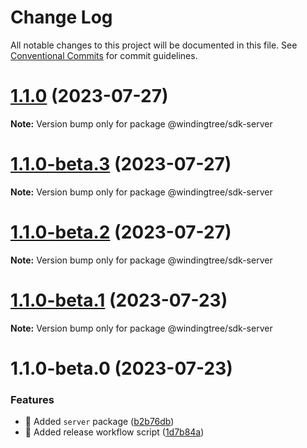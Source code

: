 # Change Log

All notable changes to this project will be documented in this file.
See [Conventional Commits](https://conventionalcommits.org) for commit guidelines.

# [1.1.0](https://github.com/windingtree/sdk/compare/@windingtree/sdk-server@1.1.0-beta.3...@windingtree/sdk-server@1.1.0) (2023-07-27)

**Note:** Version bump only for package @windingtree/sdk-server





# [1.1.0-beta.3](https://github.com/windingtree/sdk/compare/@windingtree/sdk-server@1.1.0-beta.2...@windingtree/sdk-server@1.1.0-beta.3) (2023-07-27)

**Note:** Version bump only for package @windingtree/sdk-server





# [1.1.0-beta.2](https://github.com/windingtree/sdk/compare/@windingtree/sdk-server@1.1.0-beta.1...@windingtree/sdk-server@1.1.0-beta.2) (2023-07-27)

**Note:** Version bump only for package @windingtree/sdk-server





# [1.1.0-beta.1](https://github.com/windingtree/sdk/compare/@windingtree/sdk-server@1.1.0-beta.0...@windingtree/sdk-server@1.1.0-beta.1) (2023-07-23)

**Note:** Version bump only for package @windingtree/sdk-server

# 1.1.0-beta.0 (2023-07-23)

### Features

- 🎸 Added `server` package ([b2b76db](https://github.com/windingtree/sdk/commit/b2b76db8a8c8c9f228da5d61efa1466d43293b80))
- 🎸 Added release workflow script ([1d7b84a](https://github.com/windingtree/sdk/commit/1d7b84a3623848c449522c0bb2af2c5f114c8a0a))
